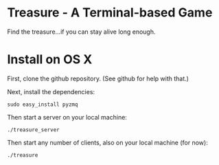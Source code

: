 # Treasure - A Terminal-based Game

Find the treasure...if you can stay alive long enough.

# Install on OS X

First, clone the github repository.  (See github for help with that.)

Next, install the dependencies:

    sudo easy_install pyzmq

Then start a server on your local machine:

    ./treasure_server

Then start any number of clients, also on your local machine (for now):

    ./treasure
